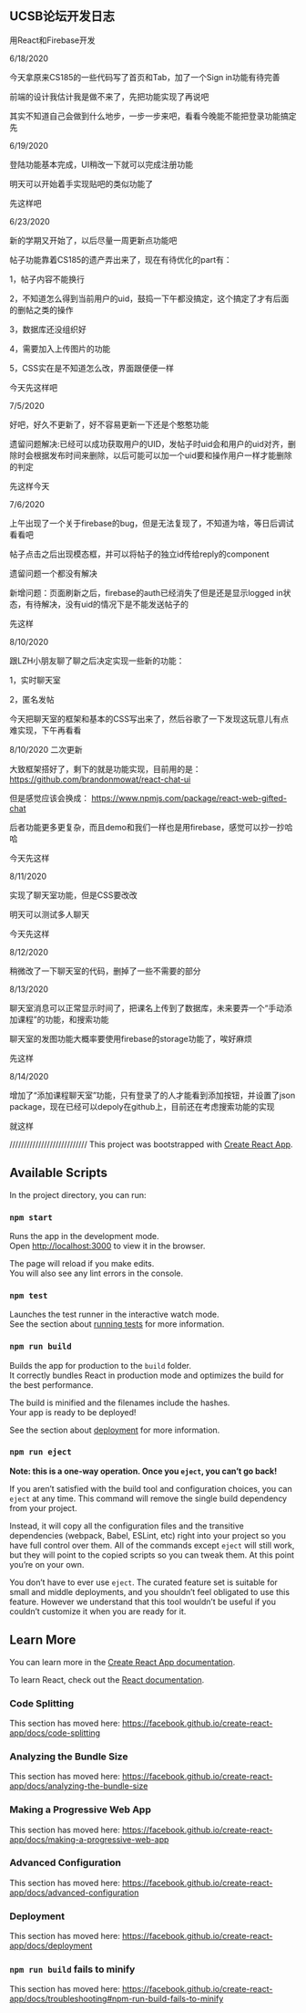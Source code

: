 ## UCSB论坛开发日志

用React和Firebase开发

6/18/2020

今天拿原来CS185的一些代码写了首页和Tab，加了一个Sign in功能有待完善

前端的设计我估计我是做不来了，先把功能实现了再说吧

其实不知道自己会做到什么地步，一步一步来吧，看看今晚能不能把登录功能搞定先

6/19/2020

登陆功能基本完成，UI稍改一下就可以完成注册功能

明天可以开始着手实现贴吧的类似功能了

先这样吧

6/23/2020

新的学期又开始了，以后尽量一周更新点功能吧

帖子功能靠着CS185的遗产弄出来了，现在有待优化的part有：

1，帖子内容不能换行

2，不知道怎么得到当前用户的uid，鼓捣一下午都没搞定，这个搞定了才有后面的删帖之类的操作

3，数据库还没组织好

4，需要加入上传图片的功能

5，CSS实在是不知道怎么改，界面跟便便一样

今天先这样吧

7/5/2020

好吧，好久不更新了，好不容易更新一下还是个憨憨功能

遗留问题解决:已经可以成功获取用户的UID，发帖子时uid会和用户的uid对齐，删除时会根据发布时间来删除，以后可能可以加一个uid要和操作用户一样才能删除的判定

先这样今天

7/6/2020

上午出现了一个关于firebase的bug，但是无法复现了，不知道为啥，等日后调试看看吧

帖子点击之后出现模态框，并可以将帖子的独立id传给reply的component

遗留问题一个都没有解决

新增问题：页面刷新之后，firebase的auth已经消失了但是还是显示logged in状态，有待解决，没有uid的情况下是不能发送帖子的

先这样

8/10/2020

跟LZH小朋友聊了聊之后决定实现一些新的功能：

1，实时聊天室

2，匿名发帖

今天把聊天室的框架和基本的CSS写出来了，然后谷歌了一下发现这玩意儿有点难实现，下午再看看

8/10/2020 二次更新

大致框架搭好了，剩下的就是功能实现，目前用的是：
https://github.com/brandonmowat/react-chat-ui

但是感觉应该会换成：
https://www.npmjs.com/package/react-web-gifted-chat

后者功能更多更复杂，而且demo和我们一样也是用firebase，感觉可以抄一抄哈哈

今天先这样

8/11/2020

实现了聊天室功能，但是CSS要改改

明天可以测试多人聊天

今天先这样

8/12/2020

稍微改了一下聊天室的代码，删掉了一些不需要的部分

8/13/2020

聊天室消息可以正常显示时间了，把课名上传到了数据库，未来要弄一个“手动添加课程”的功能，和搜索功能

聊天室的发图功能大概率要使用firebase的storage功能了，唉好麻烦

先这样

8/14/2020

增加了“添加课程聊天室”功能，只有登录了的人才能看到添加按钮，并设置了json package，现在已经可以depoly在github上，目前还在考虑搜索功能的实现

就这样

///////////////////////////
This project was bootstrapped with [Create React App](https://github.com/facebook/create-react-app).

## Available Scripts

In the project directory, you can run:

### `npm start`

Runs the app in the development mode.<br />
Open [http://localhost:3000](http://localhost:3000) to view it in the browser.

The page will reload if you make edits.<br />
You will also see any lint errors in the console.

### `npm test`

Launches the test runner in the interactive watch mode.<br />
See the section about [running tests](https://facebook.github.io/create-react-app/docs/running-tests) for more information.

### `npm run build`

Builds the app for production to the `build` folder.<br />
It correctly bundles React in production mode and optimizes the build for the best performance.

The build is minified and the filenames include the hashes.<br />
Your app is ready to be deployed!

See the section about [deployment](https://facebook.github.io/create-react-app/docs/deployment) for more information.

### `npm run eject`

**Note: this is a one-way operation. Once you `eject`, you can’t go back!**

If you aren’t satisfied with the build tool and configuration choices, you can `eject` at any time. This command will remove the single build dependency from your project.

Instead, it will copy all the configuration files and the transitive dependencies (webpack, Babel, ESLint, etc) right into your project so you have full control over them. All of the commands except `eject` will still work, but they will point to the copied scripts so you can tweak them. At this point you’re on your own.

You don’t have to ever use `eject`. The curated feature set is suitable for small and middle deployments, and you shouldn’t feel obligated to use this feature. However we understand that this tool wouldn’t be useful if you couldn’t customize it when you are ready for it.

## Learn More

You can learn more in the [Create React App documentation](https://facebook.github.io/create-react-app/docs/getting-started).

To learn React, check out the [React documentation](https://reactjs.org/).

### Code Splitting

This section has moved here: https://facebook.github.io/create-react-app/docs/code-splitting

### Analyzing the Bundle Size

This section has moved here: https://facebook.github.io/create-react-app/docs/analyzing-the-bundle-size

### Making a Progressive Web App

This section has moved here: https://facebook.github.io/create-react-app/docs/making-a-progressive-web-app

### Advanced Configuration

This section has moved here: https://facebook.github.io/create-react-app/docs/advanced-configuration

### Deployment

This section has moved here: https://facebook.github.io/create-react-app/docs/deployment

### `npm run build` fails to minify

This section has moved here: https://facebook.github.io/create-react-app/docs/troubleshooting#npm-run-build-fails-to-minify
